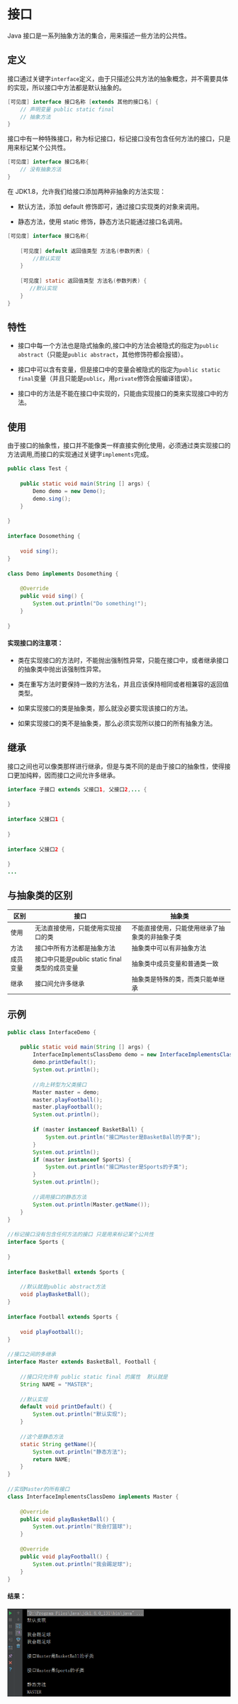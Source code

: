 # 接口

Java 接口是一系列抽象方法的集合，用来描述一些方法的公共性。

## 定义

接口通过关键字`interface`定义，由于只描述公共方法的抽象概念，并不需要具体的实现，所以接口中方法都是默认抽象的。
``` java
[可见度] interface 接口名称 [extends 其他的接口名] {
    // 声明变量 public static final
    // 抽象方法
}
```

接口中有一种特殊接口，称为标记接口，标记接口没有包含任何方法的接口，只是用来标记某个公共性。
``` java
[可见度] interface 接口名称{
    // 没有抽象方法
}
```

在 JDK1.8，允许我们给接口添加两种非抽象的方法实现：

+ 默认方法，添加 default 修饰即可，通过接口实现类的对象来调用。

+ 静态方法，使用 static 修饰，静态方法只能通过接口名调用。
``` java
[可见度] interface 接口名称{
    
    [可见度] default 返回值类型 方法名(参数列表) {
        //默认实现
    }
    
    [可见度] static 返回值类型 方法名(参数列表) {
       //默认实现
    }
}
```


## 特性

+ 接口中每一个方法也是隐式抽象的,接口中的方法会被隐式的指定为`public abstract`（只能是`public abstract`，其他修饰符都会报错）。

+ 接口中可以含有变量，但是接口中的变量会被隐式的指定为`public static final`变量（并且只能是`public`，用`private`修饰会报编译错误）。

+ 接口中的方法是不能在接口中实现的，只能由实现接口的类来实现接口中的方法。

## 使用

由于接口的抽象性，接口并不能像类一样直接实例化使用，必须通过类实现接口的方法调用,而接口的实现通过关键字`implements`完成。
``` java
public class Test {

    public static void main(String [] args) {
        Demo demo = new Demo();
        demo.sing();
    }

}

interface Dosomething {

    void sing();
}

class Demo implements Dosomething {

    @Override
    public void sing() {
        System.out.println("Do something!");
    }
    
}
``` 

#### 实现接口的注意项：

+ 类在实现接口的方法时，不能抛出强制性异常，只能在接口中，或者继承接口的抽象类中抛出该强制性异常。

+ 类在重写方法时要保持一致的方法名，并且应该保持相同或者相兼容的返回值类型。

+ 如果实现接口的类是抽象类，那么就没必要实现该接口的方法。

+ 如果实现接口的类不是抽象类，那么必须实现所以接口的所有抽象方法。

## 继承

接口之间也可以像类那样进行继承，但是与类不同的是由于接口的抽象性，使得接口更加纯粹，因而接口之间允许多继承。
``` java
interface 子接口 extends 父接口1, 父接口2,... {

}

interface 父接口1 {

}

interface 父接口2 {

} 
...
``` 

## 与抽象类的区别

|区别  |  接口| 抽象类 |
|---| ---| ---|
|使用 | 无法直接使用，只能使用实现接口的类 | 不能直接使用，只能使用继承了抽象类的非抽象子类 |
|方法 | 接口中所有方法都是抽象方法 | 抽象类中可以有非抽象方法 |
|成员变量 | 接口中只能是public static final 类型的成员变量 | 抽象类中成员变量和普通类一致 |
|继承 | 接口间允许多继承 | 抽象类是特殊的类，而类只能单继承 |

## 示例

``` java
public class InterfaceDemo {

    public static void main(String [] args) {
        InterfaceImplementsClassDemo demo = new InterfaceImplementsClassDemo();
        demo.printDefault();
        System.out.println();

        //向上转型为父类接口
        Master master = demo;
        master.playFootball();
        master.playFootball();
        System.out.println();

        if (master instanceof BasketBall) {
            System.out.println("接口Master是BasketBall的子类");
        }
        System.out.println();
        if (master instanceof Sports) {
            System.out.println("接口Master是Sports的子类");
        }
        System.out.println();

        //调用接口的静态方法
        System.out.println(Master.getName());
    }
}

//标记接口没有包含任何方法的接口 只是用来标记某个公共性
interface Sports {

}

interface BasketBall extends Sports {

    //默认就是public abstract方法
    void playBasketBall();
}

interface Football extends Sports {

    void playFootball();
}

//接口之间的多继承
interface Master extends BasketBall, Football {

    //接口只允许有 public static final 的属性  默认就是
    String NAME = "MASTER";

    //默认实现 
    default void printDefault() {
        System.out.println("默认实现");
    }

    //这个是静态方法 
    static String getName(){
        System.out.println("静态方法");
        return NAME;
    }
}

//实现Master的所有接口
class InterfaceImplementsClassDemo implements Master {

    @Override
    public void playBasketBall() {
        System.out.println("我会打篮球");
    }

    @Override
    public void playFootball() {
        System.out.println("我会踢足球");
    }
}
``` 

#### 结果：
![接口示例结果](../_media/objectoriented/interfaceResult.png)